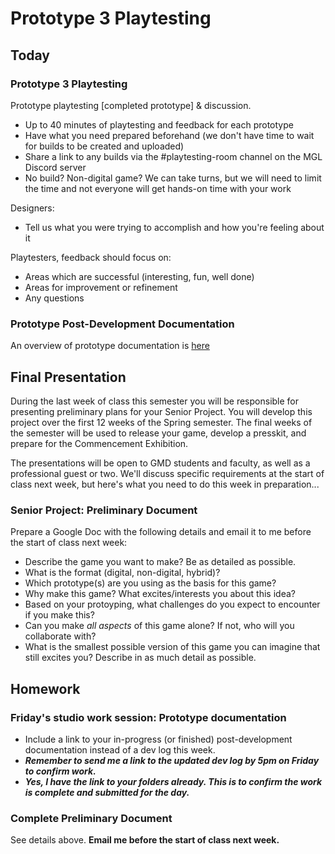 # Prototype 3 Playtesting

## Today

### Prototype 3 Playtesting
Prototype playtesting [completed prototype] & discussion.
- Up to 40 minutes of playtesting and feedback for each prototype
- Have what you need prepared beforehand (we don't have time to wait for builds to be created and uploaded)
- Share a link to any builds via the #playtesting-room channel on the MGL Discord server
- No build? Non-digital game? We can take turns, but we will need to limit the time and not everyone will get hands-on time with your work

Designers:
- Tell us what you were trying to accomplish and how you're feeling about it

Playtesters, feedback should focus on:
- Areas which are successful (interesting, fun, well done)
- Areas for improvement or refinement
- Any questions

### Prototype Post-Development Documentation
An overview of prototype documentation is [here](https://docs.google.com/document/d/1apj_2hbM5vvQdw3SBWpsp4qg2n8GvV_2JhVvrltNwU0/edit?usp=sharing)

## Final Presentation
During the last week of class this semester you will be responsible for presenting preliminary plans for your Senior Project. You will develop this project over the first 12 weeks of the Spring semester. The final weeks of the semester will be used to release your game, develop a presskit, and prepare for the Commencement Exhibition.

The presentations will be open to GMD students and faculty, as well as a professional guest or two. We'll discuss specific requirements at the start of class next week, but here's what you need to do this week in preparation...
 
### Senior Project: Preliminary Document
Prepare a Google Doc with the following details and email it to me before the start of class next week:
- Describe the game you want to make? Be as detailed as possible.
- What is the format (digital, non-digital, hybrid)?
- Which prototype(s) are you using as the basis for this game?
- Why make this game? What excites/interests you about this idea?
- Based on your protoyping, what challenges do you expect to encounter if you make this?
- Can you make _all aspects_ of this game alone? If not, who will you collaborate with?
- What is the smallest possible version of this game you can imagine that still excites you? Describe in as much detail as possible.


## Homework

### Friday's studio work session: Prototype documentation
- Include a link to your in-progress (or finished) post-development documentation instead of a dev log this week.
- ***Remember to send me a link to the updated dev log by 5pm on Friday to confirm work.***
- ***Yes, I have the link to your folders already. This is to confirm the work is complete and submitted for the day.***

### Complete Preliminary Document
See details above. **Email me before the start of class next week.**